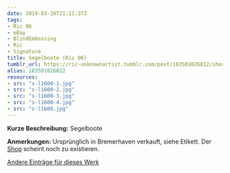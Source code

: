 ```yaml
---
date: 2019-03-16T21:11:37Z
tags:
- Ric 06
- eBay
- BlindEmbossing
- Ric
- Signature
title: Segelboote (Ric 06)
tumblr_url: https://ric-unknownartist.tumblr.com/post/183501026812/short-description-sailing-boats-notes-sold
alias: 183501026812
resources:
- src: "s-l1600-1.jpg"
- src: "s-l1600-2.jpg"
- src: "s-l1600-3.jpg"
- src: "s-l1600-4.jpg"
- src: "s-l1600.jpg"
---
```


**Kurze Beschreibung:** Segelboote

**Anmerkungen:** Ursprünglich in Bremerhaven verkauft, siehe Etikett. Der [Shop](http://www.xn--gustav-von-hfen-clb.de/) scheint noch zu existieren.

[Andere Einträge für dieses Werk](/tags/Ric-06)
